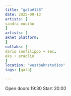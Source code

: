 ```yaml
---
title: "gala#138"
date: 2025-09-13
artists: [
sandra muciño
]
artists: [
akhet platform:
]
collabs: [
dario sanfilippo + sec,
eks + eraclio
]
location: "westbahnstudios"
tags: [gala]

---
```

Open doors 19:30
Start 20:00
